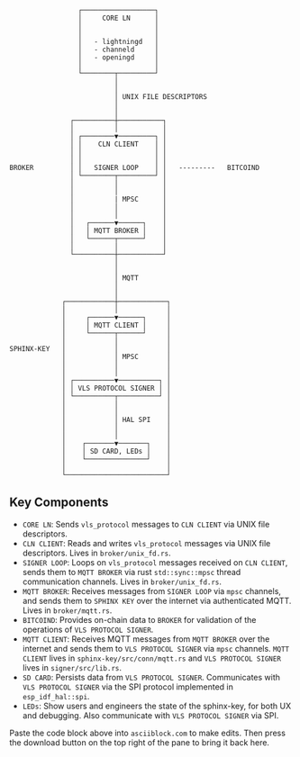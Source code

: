 ```
                 ┌──────────────────┐
                 │     CORE LN      │
                 │                  │
                 │                  │
                 │   - lightningd   │
                 │   - channeld     │
                 │   - openingd     │
                 │                  │
                 └────────┬─────────┘
                          │
                          │
                          │ UNIX FILE DESCRIPTORS
                          │
                          │
               ┌──────────┼───────────┐
               │          │           │
               │ ┌────────▼─────────┐ │
               │ │    CLN CLIENT    │ │
               │ │                  │ │
               │ │                  │ │
BROKER         │ │   SIGNER LOOP    │ │   ---------   BITCOIND
               │ └────────┬─────────┘ │
               │          │           │
               │          │           │   
               │          | MPSC      │    
               │          │           │
               │          │           │
               │   ┌──────▼──────┐    │
               │   │ MQTT BROKER │    │
               │   └──────┬──────┘    │
               │          │           │
               └──────────┼───────────┘
                          │
                          │
                          │ MQTT
                          │
                          │
             ┌────────────┼────────────┐
             │            │            │
             │     ┌──────▼──────┐     │
             │     │ MQTT CLIENT │     │
             │     └──────┬──────┘     │
             │            │            │
SPHINX-KEY   │            │            │
             │            │ MPSC       │
             │            │            │
             │            │            │
             │ ┌──────────▼──────────┐ │
             │ │ VLS PROTOCOL SIGNER │ │
             │ └──────────┬──────────┘ │
             │            │            │
             │            │            │
             │            │ HAL SPI    │
             │            │            │
             │            │            │
             │    ┌───────▼───────┐    │
             │    │ SD CARD, LEDs │    │
             │    └───────────────┘    │
             │                         │
             └─────────────────────────┘
```

## Key Components

- `CORE LN`: Sends `vls_protocol` messages to `CLN CLIENT` via UNIX file descriptors.
- `CLN CLIENT`: Reads and writes `vls_protocol` messages via UNIX file descriptors. Lives in `broker/unix_fd.rs`.
- `SIGNER LOOP`: Loops on `vls_protocol` messages received on `CLN CLIENT`, sends them to `MQTT BROKER` via rust `std::sync::mpsc` thread communication channels. Lives in `broker/unix_fd.rs`.
- `MQTT BROKER`: Receives messages from `SIGNER LOOP` via `mpsc` channels, and sends them to `SPHINX KEY` over the internet via authenticated MQTT. Lives in `broker/mqtt.rs`.
- `BITCOIND`: Provides on-chain data to `BROKER` for validation of the operations of `VLS PROTOCOL SIGNER`.
- `MQTT CLIENT`: Receives MQTT messages from `MQTT BROKER` over the internet and sends them to `VLS PROTOCOL SIGNER` via `mpsc` channels. `MQTT CLIENT` lives in `sphinx-key/src/conn/mqtt.rs` and `VLS PROTOCOL SIGNER` lives in `signer/src/lib.rs`.
- `SD CARD`: Persists data from `VLS PROTOCOL SIGNER`. Communicates with `VLS PROTOCOL SIGNER` via the SPI protocol implemented in `esp_idf_hal::spi`.
- `LEDs`: Show users and engineers the state of the sphinx-key, for both UX and debugging. Also communicate with `VLS PROTOCOL SIGNER` via SPI.

Paste the code block above into `asciiblock.com` to make edits. Then press the download button on the top right of the pane to bring it back here.
